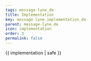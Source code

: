 ```yaml
---
tags: message-lyne_de
title: Implementation
key: message-lyne-implementation_de
parent: message-lyne_de
icon: implementation
order: 3
permalink: false  
---
```

 {{ implementation | safe }}


